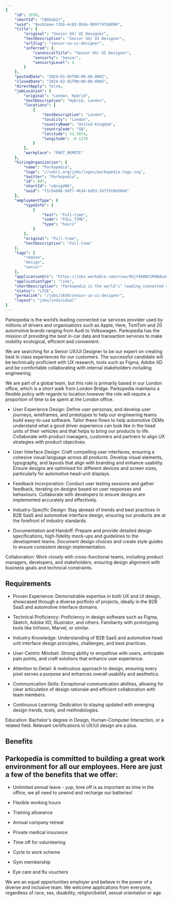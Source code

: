 ```yaml
---
{
	"id": 1650,
	"shortId": "lBO2ob2r",
	"uuid": "8ecb2eae-735b-4c83-95de-9b97747b8898",
	"title": {
		"original": "Senior UX/ UI Designer",
		"textDescription": "Senior UX/ UI Designer",
		"urlSlug": "senior-ux-ui-designer",
		"inferred": {
			"canonicalTitle": "Senior UX/ UI Designer",
			"seniorty": "Senior",
			"seniortyLevel": 4
		}
	},
	"postedDate": "2024-01-05T00:00:00.000Z",
	"closedDate": "2024-02-01T00:00:00.000Z",
	"directApply": false,
	"jobLocation": {
		"original": "London, Hybrid",
		"textDescription": "Hybrid, London",
		"locations": [
			{
				"textDescription": "London",
				"locality": "London",
				"countryName": "United Kingdom",
				"countryCode": "GB",
				"latitude": 51.5074,
				"longitude": -0.1278
			}
		],
		"workplace": "PART_REMOTE"
	},
	"hiringOrganization": {
		"name": "Parkopedia",
		"logo": "//uxbri.org/jobs/logos/parkopedia-logo.svg",
		"twitter": "Parkopedia",
		"id": 847,
		"shortId": "oQnigVR6",
		"uuid": "f1c9ab86-9df7-4634-bd53-267f918e5bb8"
	},
	"employmentType": {
		"typeInfo": [
			{
				"text": "Full-time",
				"code": "FULL_TIME",
				"type": "hours"
			}
		],
		"original": "Full-time",
		"textDescription": "Full-time"
	},
	"tags": [
		"remote",
		"design",
		"senior"
	],
	"applicationUri": "https://jobs.workable.com/view/9UjY4b8NY1MdNdwzW7LBxk/hybrid-senior-ux%2F-ui-designer-in-london-at-parkopedia",
	"applicationType": "link",
	"shortDescription": "Parkopedia is the world’s’ leading connected car services provider used by millions of drivers and organisations such as Apple, Here, TomTom and 20 automotive brands ranging from Audi to Volkswagen.",
	"status": "LIVE",
	"permalink": "/jobs/1650/senior-ux-ui-designer",
	"layout": "jobs/individual"
}
---
```

<p>Parkopedia is the world’s leading connected car services provider used by millions of drivers and organisations such as Apple, Here, TomTom and 20 automotive brands ranging from Audi to Volkswagen. Parkopedia has the mission of providing the best in-car data and transaction services to make mobility ecological, efficient and convenient.</p><p>We are searching for a Senior UX/UI Designer to be our expert on creating best in class experiences for our customers. The successful candidate will be technically proficient with UX research, tools such as Figma, Adobe XD and be comfortable collaborating with internal stakeholders including engineering.</p><p>We are part of a global team, but this role is primarily based in our London office, which is a short walk from London Bridge. Parkopedia maintains a flexible policy with regards to location however the role will require a proportion of time to be spent at the London office.</p><ul><li><p>User Experience Design: Define user personas, and develop user journeys, wireframes, and prototypes to help our engineering teams build easy-to-use software. Tailor these flows to help automotive OEMs understand what a good driver experience can look like in the head units of their vehicles and that helps to bring our products to life. Collaborate with product managers, customers and partners to align UX strategies with product objectives.</p></li><li><p>User Interface Design: Craft compelling user interfaces, ensuring a cohesive visual language across all products. Develop visual elements, typography, and layouts that align with branding and enhance usability. Ensure designs are optimised for different devices and screen sizes, particularly for automotive head-unit displays.</p></li><li><p>Feedback Incorporation: Conduct user testing sessions and gather feedback, iterating on designs based on user responses and behaviours. Collaborate with developers to ensure designs are implemented accurately and effectively.</p></li><li><p>Industry-Specific Design: Stay abreast of trends and best practices in B2B SaaS and automotive interface design, ensuring our products are at the forefront of industry standards.</p></li><li><p>Documentation and Handoff: Prepare and provide detailed design specifications, high-fidelity mock-ups and guidelines to the development teams. Document design choices and create style guides to ensure consistent design implementation.</p></li></ul><p>Collaboration: Work closely with cross-functional teams, including product managers, developers, and stakeholders, ensuring design alignment with business goals and technical constraints.</p><h2>Requirements</h2><ul><li><p>Proven Experience: Demonstrable expertise in both UX and UI design, showcased through a diverse portfolio of projects, ideally in the B2B SaaS and automotive interface domains.</p></li><li><p>Technical Proficiency: Proficiency in design software such as Figma, Sketch, Adobe XD, Illustrator, and others. Familiarity with prototyping tools like InVision, Marvel, or similar.</p></li><li><p>Industry Knowledge: Understanding of B2B SaaS and automotive head unit interface design principles, challenges, and best practices.</p></li><li><p>User-Centric Mindset: Strong ability to empathise with users, anticipate pain points, and craft solutions that enhance user experience.</p></li><li><p>Attention to Detail: A meticulous approach to design, ensuring every pixel serves a purpose and enhances overall usability and aesthetics.</p></li><li><p>Communication Skills: Exceptional communication abilities, allowing for clear articulation of design rationale and efficient collaboration with team members.</p></li><li><p>Continuous Learning: Dedication to staying updated with emerging design trends, tools, and methodologies.</p></li></ul><p>Education: Bachelor's degree in Design, Human-Computer Interaction, or a related field. Relevant certifications in UX/UI design are a plus.</p><h2>Benefits</h2><h2>Parkopedia is committed to building a great work environment for all our employees. Here are just a few of the benefits that we offer:</h2><ul><li><p>Unlimited annual leave - yup, time off is as important as time in the office, we all need to unwind and recharge our batteries!</p></li><li><p>Flexible working hours</p></li><li><p>Training allowance</p></li><li><p>Annual company retreat</p></li><li><p>Private medical insurance</p></li><li><p>Time off for volunteering</p></li><li><p>Cycle to work scheme</p></li><li><p>Gym membership</p></li><li><p>Eye care and flu vouchers</p></li></ul><p>We are an equal opportunities employer and believe in the power of a diverse and inclusive team. We welcome applications from everyone, regardless of race, sex, disability, religion/belief, sexual orientation or age.</p>
